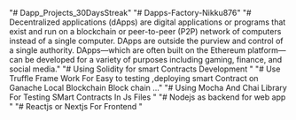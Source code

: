 "# Dapp_Projects_30DaysStreak" 
"# Dapps-Factory-Nikku876" 
"# Decentralized applications (dApps) are digital applications or programs that exist and run on a blockchain or peer-to-peer (P2P) network of computers instead of a single computer. DApps  are outside the purview and control of a single authority. DApps—which are often built on the Ethereum platform—can be developed for a variety of purposes including gaming, finance, and social media."
"# Using Solidity for smart Contracts Development "
"# Use Truffle Frame Work For Easy to testing ,deploying smart Contract on Ganache Local Blockchain Block chain ..."
"# Using Mocha And Chai Library For Testing SMart Contracts In Js Files "
"# Nodejs as backend for web app "
"# Reactjs or Nextjs  For Frontend "

